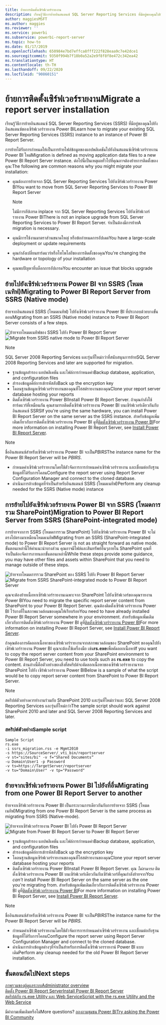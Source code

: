 ```yaml
---
title: ย้ายการติดตั้งเซิร์ฟเวอร์รายงาน
description: เรียนรู้วิธีการย้ายอินสแตนซ์ SQL Server Reporting Services ที่มีอยู่ของคุณไปยังอินสแตนซ์ของเซิร์ฟเวอร์รายงาน Power BI
author: maggiesMSFT
ms.author: maggies
ms.reviewer: ''
ms.service: powerbi
ms.subservice: powerbi-report-server
ms.topic: how-to
ms.date: 01/17/2019
ms.openlocfilehash: 650984e7bd7effca8fff222f828eaa9c7e42dce1
ms.sourcegitcommit: 9350f994b7f18b0a52a2e9f8f8f8e472c342ea42
ms.translationtype: HT
ms.contentlocale: th-TH
ms.lasthandoff: 09/22/2020
ms.locfileid: "90860151"
---
```

# <a name="migrate-a-report-server-installation"></a><span data-ttu-id="bd3ec-103">ย้ายการติดตั้งเซิร์ฟเวอร์รายงาน</span><span class="sxs-lookup"><span data-stu-id="bd3ec-103">Migrate a report server installation</span></span>

<span data-ttu-id="bd3ec-104">เรียนรู้วิธีการย้ายอินสแตนซ์ SQL Server Reporting Services (SSRS) ที่มีอยู่ของคุณไปยังอินสแตนซ์ของเซิร์ฟเวอร์รายงาน Power BI</span><span class="sxs-lookup"><span data-stu-id="bd3ec-104">Learn how to migrate your existing SQL Server Reporting Services (SSRS) instance to an instance of Power BI Report Server.</span></span>

<span data-ttu-id="bd3ec-105">การย้ายได้รับการกำหนดให้เป็นการย้ายไฟล์ข้อมูลของแอปพลิเคชันไปยังอินสแตนซ์เซิร์ฟเวอร์รายงาน Power BI ใหม่</span><span class="sxs-lookup"><span data-stu-id="bd3ec-105">Migration is defined as moving application data files to a new Power BI Report Server instance.</span></span> <span data-ttu-id="bd3ec-106">ต่อไปนี้เป็นเหตุผลทั่วไปที่คุณอาจต้องย้ายการติดตั้งของคุณ:</span><span class="sxs-lookup"><span data-stu-id="bd3ec-106">The following are common reasons why you might migrate your installation:</span></span>

* <span data-ttu-id="bd3ec-107">คุณต้องการย้ายจาก SQL Server Reporting Services ไปยังเซิร์ฟเวอร์รายงาน Power BI</span><span class="sxs-lookup"><span data-stu-id="bd3ec-107">You want to move from SQL Server Reporting Services to Power BI Report Server</span></span>
  
  > [!NOTE]
  > <span data-ttu-id="bd3ec-108">ไม่มีการอัปเกรด inplace จาก SQL Server Reporting Services ไปยังเซิร์ฟเวอร์รายงาน Power BI</span><span class="sxs-lookup"><span data-stu-id="bd3ec-108">There is not an inplace upgrade from SQL Server Reporting Services to Power BI Report Server.</span></span> <span data-ttu-id="bd3ec-109">จำเป็นต้องมีการย้าย</span><span class="sxs-lookup"><span data-stu-id="bd3ec-109">A migration is necessary.</span></span>

* <span data-ttu-id="bd3ec-110">คุณมีการใช้งานมาตราส่วนขนาดใหญ่ หรือข้อกำหนดการอัปเดต</span><span class="sxs-lookup"><span data-stu-id="bd3ec-110">You have a large-scale deployment or update requirements</span></span>
* <span data-ttu-id="bd3ec-111">คุณกำลังเปลี่ยนฮาร์ดแวร์หรือโทโพโลยีของการติดตั้งของคุณ</span><span class="sxs-lookup"><span data-stu-id="bd3ec-111">You're changing the hardware or topology of your installation</span></span>
* <span data-ttu-id="bd3ec-112">คุณพบปัญหาที่บล็อกการอัปเกรด</span><span class="sxs-lookup"><span data-stu-id="bd3ec-112">You encounter an issue that blocks upgrade</span></span>

## <a name="migrating-to-power-bi-report-server-from-ssrs-native-mode"></a><span data-ttu-id="bd3ec-113">ย้ายไปยังเซิร์ฟเวอร์รายงาน Power BI จาก SSRS (โหมดเนทิฟ)</span><span class="sxs-lookup"><span data-stu-id="bd3ec-113">Migrating to Power BI Report Server from SSRS (Native mode)</span></span>

<span data-ttu-id="bd3ec-114">ย้ายจากอินสแตนซ์ SSRS (โหมดเนทิฟ) ไปยังเซิร์ฟเวอร์รายงาน Power BI ที่ประกอบด้วยบางขั้นตอน</span><span class="sxs-lookup"><span data-stu-id="bd3ec-114">Migrating from an SSRS (Native mode) instance to Power BI Report Server consists of a few steps.</span></span>

<span data-ttu-id="bd3ec-115">![ย้ายจากโหมดเนทิฟของ SSRS ไปยัง Power BI Report Server](media/migrate-report-server/migrate-from-ssrs-native.png "ย้ายจากโหมดเนทิฟของ SSRS ไปยัง Power BI Report Server")</span><span class="sxs-lookup"><span data-stu-id="bd3ec-115">![Migrate from SSRS native mode to Power BI Report Server](media/migrate-report-server/migrate-from-ssrs-native.png "Migrate from SSRS native mode to Power BI Report Server")</span></span>

> [!NOTE]
> <span data-ttu-id="bd3ec-116">SQL Server 2008 Reporting Services และรุ่นที่ใหม่กว่าที่สนับสนุนการย้าย</span><span class="sxs-lookup"><span data-stu-id="bd3ec-116">SQL Server 2008 Reporting Services and later are supported for migration.</span></span>

* <span data-ttu-id="bd3ec-117">ฐานข้อมูลสำรอง แอปพลิเคชัน และไฟล์การกำหนดค่า</span><span class="sxs-lookup"><span data-stu-id="bd3ec-117">Backup database, application, and configuration files</span></span>
* <span data-ttu-id="bd3ec-118">สำรองข้อมูลคีย์การเข้ารหัสลับ</span><span class="sxs-lookup"><span data-stu-id="bd3ec-118">Back up the encryption key</span></span>
* <span data-ttu-id="bd3ec-119">โคลนฐานข้อมูลเซิร์ฟเวอร์รายงานของคุณที่โฮสต์รายงานของคุณ</span><span class="sxs-lookup"><span data-stu-id="bd3ec-119">Clone your report server database hosting your reports</span></span>
* <span data-ttu-id="bd3ec-120">ติดตั้งเซิร์ฟเวอร์รายงาน Power BI</span><span class="sxs-lookup"><span data-stu-id="bd3ec-120">Install Power BI Report Server.</span></span> <span data-ttu-id="bd3ec-121">ถ้าคุณกำลังใช้ฮาร์ดแวร์ที่เหมือนกัน คุณสามารถติดตั้งเซิร์ฟเวอร์รายงาน Power BI บนเซิร์ฟเวอร์เดียวกันกับอินสแตนซ์ SSRS</span><span class="sxs-lookup"><span data-stu-id="bd3ec-121">If you're using the same hardware, you can install Power BI Report Server on the same server as the SSRS instance.</span></span> <span data-ttu-id="bd3ec-122">สำหรับข้อมูลเพิ่มเติมเกี่ยวกับการติดตั้งเซิร์ฟเวอร์รายงาน Power BI ดูที่[ติดตั้งเซิร์ฟเวอร์รายงาน Power BI](install-report-server.md)</span><span class="sxs-lookup"><span data-stu-id="bd3ec-122">For more information on installing Power BI Report Server, see [Install Power BI Report Server](install-report-server.md).</span></span>

> [!NOTE]
> <span data-ttu-id="bd3ec-123">ชื่ออินสแตนซ์สำหรับเซิร์ฟเวอร์รายงาน Power BI จะเป็น*PBIRS*</span><span class="sxs-lookup"><span data-stu-id="bd3ec-123">The instance name for the Power BI Report Server will be *PBIRS*.</span></span>

* <span data-ttu-id="bd3ec-124">กำหนดค่าเซิร์ฟเวอร์รายงานโดยใช้ตัวจัดการการกำหนดค่าเซิร์ฟเวอร์รายงาน และเชื่อมต่อกับฐานข้อมูลที่ได้รับการโคลน</span><span class="sxs-lookup"><span data-stu-id="bd3ec-124">Configure the report server using Report Server Configuration Manager and connect to the cloned database.</span></span>
* <span data-ttu-id="bd3ec-125">ดำเนินการล้างข้อมูลที่จำเป็นสำหรับอินสแตนซ์ SSRS (โหมดเนทิฟ)</span><span class="sxs-lookup"><span data-stu-id="bd3ec-125">Perform any cleanup needed for the SSRS (Native mode) instance</span></span>

## <a name="migration-to-power-bi-report-server-from-ssrs-sharepoint-integrated-mode"></a><span data-ttu-id="bd3ec-126">การย้ายไปยังเซิร์ฟเวอร์รายงาน Power BI จาก SSRS (โหมดการรวม SharePoint)</span><span class="sxs-lookup"><span data-stu-id="bd3ec-126">Migration to Power BI Report Server from SSRS (SharePoint-integrated mode)</span></span>

<span data-ttu-id="bd3ec-127">การย้ายจากการ SSRS (โหมดการรวม SharePoint) ไปยังเซิร์ฟเวอร์รายงาน Power BI จะไม่ตรงไปตรงมาเหมือนโหมดเนทิฟ</span><span class="sxs-lookup"><span data-stu-id="bd3ec-127">Migrating from an SSRS (SharePoint-integrated mode) to Power BI Report Server is not as straight forward as native mode.</span></span> <span data-ttu-id="bd3ec-128">ขั้นตอนเหล่านี้ให้คำแนะนำบางส่วน คุณอาจมีไฟล์และสินทรัพย์อื่นๆภายใน SharePoint คุณที่จำเป็นต้องจัดการภายนอกขั้นตอนเหล่านี้</span><span class="sxs-lookup"><span data-stu-id="bd3ec-128">While these steps provide some guidance, you may have other files and assets within SharePoint that you need to manage outside of these steps.</span></span>

<span data-ttu-id="bd3ec-129">![ย้ายจากโหมดการรวม SharePoint ของ SSRS ไปยัง Power BI Report Server](media/migrate-report-server/migrate-from-ssrs-sharepoint.png "ย้ายจากโหมดการรวม SharePoint ของ SSRS ไปยัง Power BI Report Server")</span><span class="sxs-lookup"><span data-stu-id="bd3ec-129">![Migrate from SSRS SharePoint-integrated mode to Power BI Report Server](media/migrate-report-server/migrate-from-ssrs-sharepoint.png "Migrate from SSRS SharePoint-integrated mode to Power BI Report Server")</span></span>

<span data-ttu-id="bd3ec-130">คุณจะต้องย้ายเนื้อหาเซิร์ฟเวอร์รายงานเฉพาะจาก SharePoint ไปยังเซิร์ฟเวอร์ของคุณรายงาน Power BI</span><span class="sxs-lookup"><span data-stu-id="bd3ec-130">You need to migrate the specific report server content from SharePoint to your Power BI Report Server.</span></span> <span data-ttu-id="bd3ec-131">คุณต้องติดตั้งเซิร์ฟเวอร์รายงาน Power BI ไว้บางที่ในสภาพแวดล้อมของคุณให้เรียบร้อย</span><span class="sxs-lookup"><span data-stu-id="bd3ec-131">You need to have already installed Power BI Report Server somewhere in your environment.</span></span> <span data-ttu-id="bd3ec-132">สำหรับข้อมูลเพิ่มเติมเกี่ยวกับการติดตั้งเซิร์ฟเวอร์รายงาน Power BI ดูที่[ติดตั้งเซิร์ฟเวอร์รายงาน Power BI](install-report-server.md)</span><span class="sxs-lookup"><span data-stu-id="bd3ec-132">For more information on installing Power BI Report Server, see [Install Power BI Report Server](install-report-server.md).</span></span>

<span data-ttu-id="bd3ec-133">ถ้าคุณต้องการคัดลอกเนื้อหาของเซิร์ฟเวอร์รายงานจากสภาพแวดล้อมของ SharePoint ของคุณไปยังเซิร์ฟเวอร์รายงาน Power BI คุณจะต้องใช้เครื่องมือ เช่น**rs.exe**เพื่อคัดลอกเนื้อหา</span><span class="sxs-lookup"><span data-stu-id="bd3ec-133">If you want to copy the report server content from your SharePoint environment to Power BI Report Server, you need to use tools such as **rs.exe** to copy the content.</span></span> <span data-ttu-id="bd3ec-134">ด้านล่างนี้คือตัวอย่างของสิ่งที่สคริปต์จะคัดลอกเนื้อหาของเซิร์ฟเวอร์รายงานจาก SharePoint ไปยัง เซิร์ฟเวอร์รายงาน Power BI</span><span class="sxs-lookup"><span data-stu-id="bd3ec-134">Below is a sample of what the script would be to copy report server content from SharePoint to Power BI Report Server.</span></span>

> [!NOTE]
> <span data-ttu-id="bd3ec-135">สคริปต์ตัวอย่างควรทำงานร่วมกับ SharePoint 2010 และรุ่นที่ใหม่กว่าและ SQL Server 2008 Reporting Services และรุ่นที่ใหม่กว่า</span><span class="sxs-lookup"><span data-stu-id="bd3ec-135">The sample script should work against SharePoint 2010 and later and SQL Server 2008 Reporting Services and later.</span></span>

### <a name="sample-script"></a><span data-ttu-id="bd3ec-136">สคริปต์ตัวอย่าง</span><span class="sxs-lookup"><span data-stu-id="bd3ec-136">Sample script</span></span>

```
Sample Script
rs.exe
-i ssrs_migration.rss -e Mgmt2010
-s https://SourceServer/_vti_bin/reportserver
-v st="sites/bi" -v f="Shared Documents“
-u Domain\User1 -p Password
-v ts=https://TargetServer/reportserver
-v tu="Domain\User" -v tp="Password"
```

## <a name="migrating-from-one-power-bi-report-server-to-another"></a><span data-ttu-id="bd3ec-137">ย้ายจากเซิร์ฟเวอร์รายงาน Power BI ไปยังที่อื่น</span><span class="sxs-lookup"><span data-stu-id="bd3ec-137">Migrating from one Power BI Report Server to another</span></span>

<span data-ttu-id="bd3ec-138">ย้ายจากเซิร์ฟเวอร์รายงาน Power BI เป็นกระบวนการเดียวกันกับการย้ายจาก SSRS (โหมดเนทิฟ)</span><span class="sxs-lookup"><span data-stu-id="bd3ec-138">Migrating from one Power BI Report Server is the same process as migrating from SSRS (Native-mode).</span></span>

<span data-ttu-id="bd3ec-139">![ย้ายจากเซิร์ฟเวอร์รายงาน Power BI ไปยัง Power BI Report Server](media/migrate-report-server/migrate-from-pbirs.png "ย้ายจากเซิร์ฟเวอร์รายงาน Power BI ไปยัง Power BI Report Server")</span><span class="sxs-lookup"><span data-stu-id="bd3ec-139">![Migrate from Power BI Report Server to Power BI Report Server](media/migrate-report-server/migrate-from-pbirs.png "Migrate from Power BI Report Server to Power BI Report Server")</span></span>

* <span data-ttu-id="bd3ec-140">ฐานข้อมูลสำรอง แอปพลิเคชัน และไฟล์การกำหนดค่า</span><span class="sxs-lookup"><span data-stu-id="bd3ec-140">Backup database, application, and configuration files</span></span>
* <span data-ttu-id="bd3ec-141">สำรองข้อมูลคีย์การเข้ารหัสลับ</span><span class="sxs-lookup"><span data-stu-id="bd3ec-141">Back up the encryption key</span></span>
* <span data-ttu-id="bd3ec-142">โคลนฐานข้อมูลเซิร์ฟเวอร์รายงานของคุณที่โฮสต์รายงานของคุณ</span><span class="sxs-lookup"><span data-stu-id="bd3ec-142">Clone your report server database hosting your reports</span></span>
* <span data-ttu-id="bd3ec-143">ติดตั้งเซิร์ฟเวอร์รายงาน Power BI</span><span class="sxs-lookup"><span data-stu-id="bd3ec-143">Install Power BI Report Server.</span></span> <span data-ttu-id="bd3ec-144">คุณ *ไม่สามารถ* ติดตั้งเซิร์ฟเวอร์รายงาน Power BI บนเซิร์ฟเวอร์เดียวกันกับเซิร์ฟเวอร์ที่คุณกำลังย้ายจาก</span><span class="sxs-lookup"><span data-stu-id="bd3ec-144">You *can't* install Power BI Report Server on the same server as the one you're migrating from.</span></span> <span data-ttu-id="bd3ec-145">สำหรับข้อมูลเพิ่มเติมเกี่ยวกับการติดตั้งเซิร์ฟเวอร์รายงาน Power BI ดูที่[ติดตั้งเซิร์ฟเวอร์รายงาน Power BI](install-report-server.md)</span><span class="sxs-lookup"><span data-stu-id="bd3ec-145">For more information on installing Power BI Report Server, see [Install Power BI Report Server](install-report-server.md).</span></span>

> [!NOTE]
> <span data-ttu-id="bd3ec-146">ชื่ออินสแตนซ์สำหรับเซิร์ฟเวอร์รายงาน Power BI จะเป็น*PBIRS*</span><span class="sxs-lookup"><span data-stu-id="bd3ec-146">The instance name for the Power BI Report Server will be *PBIRS*.</span></span>

* <span data-ttu-id="bd3ec-147">กำหนดค่าเซิร์ฟเวอร์รายงานโดยใช้ตัวจัดการการกำหนดค่าเซิร์ฟเวอร์รายงาน และเชื่อมต่อกับฐานข้อมูลที่ได้รับการโคลน</span><span class="sxs-lookup"><span data-stu-id="bd3ec-147">Configure the report server using Report Server Configuration Manager and connect to the cloned database.</span></span>
* <span data-ttu-id="bd3ec-148">ดำเนินการล้างข้อมูลต่างๆที่จำเป็นสำหรับการติดตั้งเซิร์ฟเวอรรายงาน์ Power BI แบบเดิม</span><span class="sxs-lookup"><span data-stu-id="bd3ec-148">Perform any cleanup needed for the old Power BI Report Server installation.</span></span>

## <a name="next-steps"></a><span data-ttu-id="bd3ec-149">ขั้นตอนถัดไป</span><span class="sxs-lookup"><span data-stu-id="bd3ec-149">Next steps</span></span>

[<span data-ttu-id="bd3ec-150">ภาพรวมของผู้ดูแลระบบ</span><span class="sxs-lookup"><span data-stu-id="bd3ec-150">Administrator overview</span></span>](admin-handbook-overview.md)  
[<span data-ttu-id="bd3ec-151">ติดตั้ง Power BI Report Server</span><span class="sxs-lookup"><span data-stu-id="bd3ec-151">Install Power BI Report Server</span></span>](install-report-server.md)  
[<span data-ttu-id="bd3ec-152">สคริปต์กับ rs.exe Utility และ Web Service</span><span class="sxs-lookup"><span data-stu-id="bd3ec-152">Script with the rs.exe Utility and the Web Service</span></span>](/sql/reporting-services/tools/script-with-the-rs-exe-utility-and-the-web-service)

<span data-ttu-id="bd3ec-153">มีคำถามเพิ่มเติมหรือไม่</span><span class="sxs-lookup"><span data-stu-id="bd3ec-153">More questions?</span></span> [<span data-ttu-id="bd3ec-154">ลองถามชุมชน Power BI</span><span class="sxs-lookup"><span data-stu-id="bd3ec-154">Try asking the Power BI Community</span></span>](https://community.powerbi.com/)